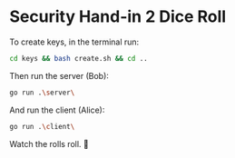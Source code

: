 # Security Hand-in 2 Dice Roll

To create keys, in the terminal run:

```sh
cd keys && bash create.sh && cd ..
```

Then run the server (Bob):

```sh
go run .\server\
```

And run the client (Alice):

```sh
go run .\client\
```

Watch the rolls roll. 👀
